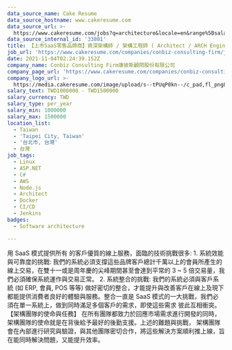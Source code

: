 ```yaml
---
data_source_name: Cake Resume
data_source_hostname: www.cakeresume.com
data_source_url: >-
  https://www.cakeresume.com/jobs?q=architecture&locale=en&range%5Bsalary_range%5D%5Bmin%5D=1000000&page=4
data_source_internal_id: '33801'
title: 【上市SaaS零售品牌商】資深架構師 / 架構工程師 ( Architect / ARCH Engineer)
job_url: 'https://www.cakeresume.com/companies/conbiz-consulting-firm/jobs/a51fcf'
date: 2021-11-04T02:24:39.152Z
company_name: Conbiz Consulting Firm康彼斯顧問股份有限公司
company_page_url: 'https://www.cakeresume.com/companies/conbiz-consulting-firm'
company_logo_url: >-
  https://media.cakeresume.com/image/upload/s--tPUqP0kn--/c_pad,fl_png8,h_200,w_200/v1634116095/vsgsbfwlsg1lcvof5ven.png
salary_text: TWD1000000 - TWD1500000
salary_currency: TWD
salary_type: per_year
salary_min: 1000000
salary_max: 1500000
location_list:
  - Taiwan
  - 'Taipei City, Taiwan'
  - '台北市, 台灣'
  - 台灣
job_tags:
  - Linux
  - ASP.NET
  - C#
  - AWS
  - Node.js
  - Architect
  - Docker
  - CI/CD
  - Jenkins
badges:
  - Software architecture

---
```


用 SaaS 模式提供所有 的客戶優質的線上服務，面臨的技術挑戰很多: 1. 系統效能與可靠度的挑戰: 我們的系統必須支撐這些品牌客戶總計千萬以上的會員所產生的線上交易，在雙十一或是周年慶的尖峰期間甚至會達到平常的 3 ~ 5 倍交易量，我們必須確保系統運作與交易正常。 2. 系統整合的挑戰: 我們的系統必須與客戶系統 (如 ERP, 會員, POS 等等) 做好密切的整合，才能提升與改善客戶在線上及現下都能提供消費者良好的體驗與服務。整合一直是 SaaS 模式的一大挑戰，我們必 須在單一系統上，做到同時滿足多個客戶的需求，即使這些需求 彼此互相衝突。 【架構團隊的使命與任務】 在所有團隊都致力於回應市場需求進行開發的同時，架構團隊的使命就是在背後給予最好的後勤支援。上述的難題與挑戰， 架構團隊會在內部進行研究與驗證，與其他團隊密切合作，將這些解決方案順利推上線，旨在能同時解決問題，又能提升效率。